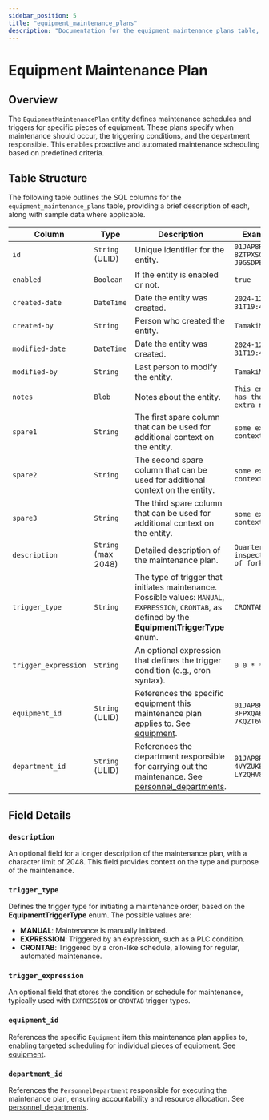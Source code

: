 ```yaml
---
sidebar_position: 5
title: "equipment_maintenance_plans"
description: "Documentation for the equipment_maintenance_plans table, outlining its columns and structure."
---
```


# Equipment Maintenance Plan

## Overview

The `EquipmentMaintenancePlan` entity defines maintenance schedules and triggers for specific pieces of equipment. These
plans specify when maintenance should occur, the triggering conditions, and the department responsible. This enables
proactive and automated maintenance scheduling based on predefined criteria.

## Table Structure

The following table outlines the SQL columns for the `equipment_maintenance_plans` table, providing a brief description
of each, along with sample data where applicable.

| Column               | Type                | Description                                                                                                                                           | Example                            |
|----------------------|---------------------|-------------------------------------------------------------------------------------------------------------------------------------------------------|------------------------------------|
| `id`                 | `String` (ULID)     | Unique identifier for the entity.                                                                                                                     | `01JAP8RJBN-8ZTPXSGY-J9GSDPE1`     |
| `enabled`            | `Boolean`           | If the entity is enabled or not.                                                                                                                      | `true`                             |
| `created-date`       | `DateTime`          | Date the entity was created.                                                                                                                          | `2024-12-31T19:48:44Z`             |
| `created-by`         | `String`            | Person who created the entity.                                                                                                                        | `TamakiMES`                        |
| `modified-date`      | `DateTime`          | Date the entity was created.                                                                                                                          | `2024-12-31T19:48:44Z`             |
| `modified-by`        | `String`            | Last person to modify the entity.                                                                                                                     | `TamakiMES`                        |
| `notes`              | `Blob`              | Notes about the entity.                                                                                                                               | `This entity has these extra notes` | 
| `spare1`             | `String`            | The first spare column that can be used for additional context on the entity.                                                                         | `some extra context 1`             |
| `spare2`             | `String`            | The second spare column that can be used for additional context on the entity.                                                                        | `some extra context 2`             |
| `spare3`             | `String`            | The third spare column that can be used for additional context on the entity.                                                                         | `some extra context 3`             |
| `description`        | `String` (max 2048) | Detailed description of the maintenance plan.                                                                                                         | `Quarterly inspection of forklift` |
| `trigger_type`       | `String`            | The type of trigger that initiates maintenance. Possible values: `MANUAL`, `EXPRESSION`, `CRONTAB`, as defined by the **EquipmentTriggerType** enum.  | `CRONTAB`                          |
| `trigger_expression` | `String`            | An optional expression that defines the trigger condition (e.g., cron syntax).                                                                        | `0 0 * * 1`                        |
| `equipment_id`       | `String` (ULID)     | References the specific equipment this maintenance plan applies to. See [equipment](../equipment-model/equipment.md).                                 | `01JAP8R5RT-3FPXQABY-7KQZT6VF`     |
| `department_id`      | `String` (ULID)     | References the department responsible for carrying out the maintenance. See [personnel_departments](../personnel-model/personnel-department).         | `01JAP8RJBN-4VYZUKE1-LY2QHV8X`     |

## Field Details

### `description`

An optional field for a longer description of the maintenance plan, with a character limit of 2048. This field provides
context on the type and purpose of the maintenance.

### `trigger_type`

Defines the trigger type for initiating a maintenance order, based on the **EquipmentTriggerType** enum. The possible values are:

- **MANUAL**: Maintenance is manually initiated.
- **EXPRESSION**: Triggered by an expression, such as a PLC condition.
- **CRONTAB**: Triggered by a cron-like schedule, allowing for regular, automated maintenance.

### `trigger_expression`

An optional field that stores the condition or schedule for maintenance, typically used with `EXPRESSION` or `CRONTAB`
trigger types.

### `equipment_id`

References the specific `Equipment` item this maintenance plan applies to, enabling targeted scheduling for individual
pieces of equipment. See [equipment](../equipment-model/equipment.md).

### `department_id`

References the `PersonnelDepartment` responsible for executing the maintenance plan, ensuring accountability and
resource allocation. See [personnel_departments](../personnel-model/personnel-department).